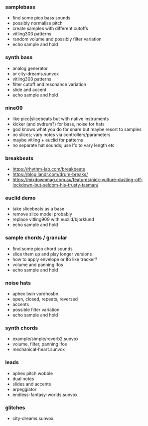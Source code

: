 ### samplebass 

- find some pico bass sounds
- possibly normalise pitch
- create samples with different cutoffs
- vitling303 patterns
- random volume and possibly filter variation
- echo sample and hold
  
### synth bass

- analog generator 
- or city-dreams.sunvox
- vitling303 patterns
- filter cutoff and resonance variation
- slide and accent
- echo sample and hold

### nine09

- like pico|slicebeats but with native instruments
- kicker (and svdrum?)  for bass, noise for hats
- god knows what you do for snare but maybe resort to samples
- no slices; vary notes via controllers/parameters
- maybe vitling + euclid for patterns
- no separate hat sounds; use lfo to vary length etc

### breakbeats

- https://rhythm-lab.com/breakbeats
- https://blog.landr.com/drum-breaks/
- https://mixdownmag.com.au/features/nick-vulture-dusting-off-lockdown-but-seldom-his-trusty-tasman/
  
### euclid demo 

- take slicebeats as a base
- remove slice model probably
- replace vitling909 with euclid/bjorklund
- echo sample and hold

### sample chords / granular

- find some pico chord sounds
- slice them up and play longer versions
- how to apply envelope or lfo like tracker?
- volume and panning lfos
- echo sample and hold
  
### noise hats
  
- aphex twin vordhosbn
- open, closed, repeats, reversed
- accents
- possible filter variation
- echo sample and hold
  
### synth chords

- example/simple/reverb2.sunvox
- volume, filter, panning lfos
- mechanical-heart.sunvox

### leads
  
- aphex pitch wobble
- dual notes
- slides and accents
- arpeggiator
- endless-fantasy-worlds.sunvox

### glitches

- city-dreams.sunvox


